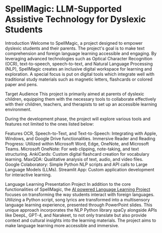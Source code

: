 # SpellMagic: LLM-Supported Assistive Technology for Dyslexic Students

Introduction
Welcome to SpellMagic, a project designed to empower dyslexic students and their parents. The project's goal is to make text comprehension and foreign language learning accessible and engaging. By leveraging advanced technologies such as Optical Character Recognition (OCR), text-to-speech, speech-to-text, and Natural Language Processing (NLP), SpellMagic creates an inclusive digital workspace for learning and exploration. A special focus is put on digital tools which integrate well with traditional study materials such as magnetic letters, flashcards or colored paper and pens.

Target Audience
This project is primarily aimed at parents of dyslexic children, equipping them with the necessary tools to collaborate effectively with their children, teachers, and therapists to set up an accessible learning environment.

During the development phase, the project will explore various tools and features not limited to the ones listed below:

Features
OCR, Speech-to-Text, and Text-to-Speech: Integrating with Apple, Windows, and Google Drive functionalities.
Immersive Reader and Reading Progress: Utilized within Microsoft Word, Edge, OneNote, and Microsoft Teams.
Microsoft OneNote: For web clipping, note-taking, and text structuring.
AnkiCards: Custom digital flashcard creation for vocabulary learning.
MaxQDA: Qualitative analysis of text, audio, and video files.
Google Colaboratory: Simple Python NLP scripts and API calls to Large Language Models (LLMs).
Streamlit App: Custom application development for interactive learning.

Language Learning Presentation Project
In addition to the core functionalities of SpellMagic, the [AI powered Language Learning Project](https://medium.com/@tanja_wolf/ai-powered-language-learning-fusing-tech-with-cultural-immersion-87c828353604) focuses on transforming the way students interact with foreign languages. Utilizing a Python script, song lyrics are transformed into a multisensory language learning experience, presented through PowerPoint slides. This unique approach incorporates the NLP Python library spaCy alongside APIs like DeepL, GPT-4, and Narakeet, to not only translate but also provide context and cultural insights into the learning materials. The project aims to make language learning more accessible and immersive. 

